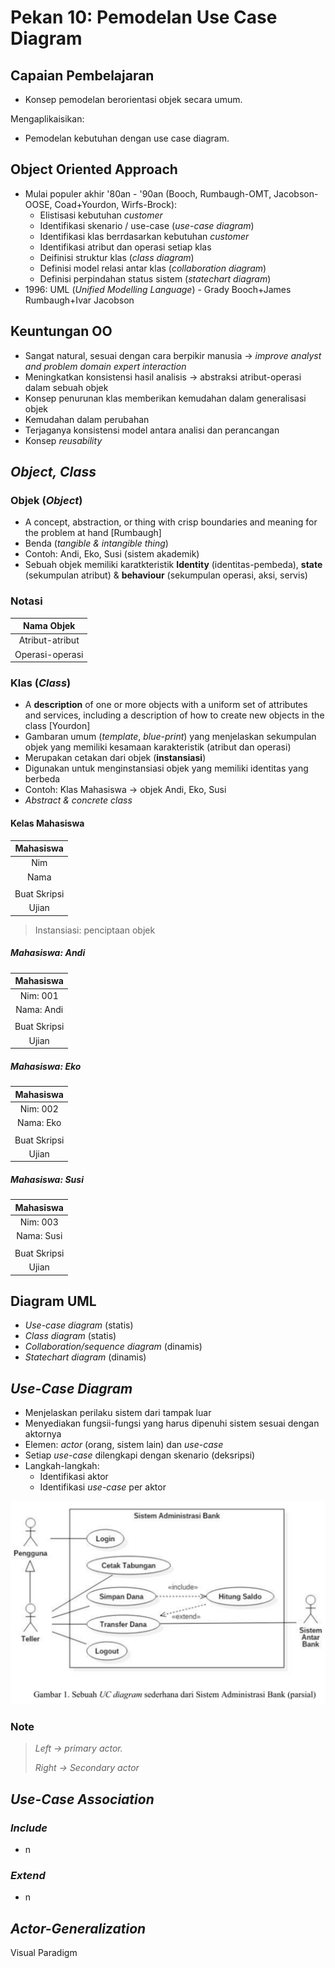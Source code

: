 # Pekan 10: Pemodelan Use Case Diagram

## Capaian Pembelajaran

- Konsep pemodelan berorientasi objek secara umum.

Mengaplikaisikan:

- Pemodelan kebutuhan dengan use case diagram.

## Object Oriented Approach

- Mulai populer akhir '80an - '90an (Booch, Rumbaugh-OMT, Jacobson-OOSE, Coad+Yourdon, Wirfs-Brock):
  - Elistisasi kebutuhan *customer*
  - Identifikasi skenario / use-case (*use-case diagram*)
  - Identifikasi klas berrdasarkan kebutuhan *customer*
  - Identifikasi atribut dan operasi setiap klas
  - Deifinisi struktur klas (*class diagram*)
  - Definisi model relasi antar klas (*collaboration diagram*)
  - Definisi perpindahan status sistem (*statechart diagram*)
- 1996: UML (*Unified Modelling Language*) - Grady Booch+James Rumbaugh+Ivar Jacobson

## Keuntungan OO

- Sangat natural, sesuai dengan cara berpikir manusia -> *improve analyst and problem domain expert interaction*
- Meningkatkan konsistensi hasil analisis -> abstraksi atribut-operasi dalam sebuah objek
- Konsep penurunan klas memberikan kemudahan dalam generalisasi objek
- Kemudahan dalam perubahan
- Terjaganya konsistensi model antara analisi dan perancangan
- Konsep *reusability*

## *Object, Class*

### Objek (*Object*)

- A concept, abstraction, or thing with crisp boundaries and meaning for the problem at hand [Rumbaugh]
- Benda (*tangible & intangible thing*)
- Contoh: Andi, Eko, Susi (sistem akademik)
- Sebuah objek memiliki karatkteristik **Identity** (identitas-pembeda), **state** (sekumpulan atribut) & **behaviour** (sekumpulan operasi, aksi, servis)

### Notasi

|Nama Objek|
|:---:|
|Atribut-atribut|
|Operasi-operasi|

### Klas (*Class*)

- A **description** of one or more objects with a uniform set of attributes and services, including a description of how to create new objects in the class [Yourdon]
- Gambaran umum (*template*, *blue-print*) yang menjelaskan sekumpulan objek yang memiliki kesamaan karakteristik (atribut dan operasi)
- Merupakan cetakan dari objek (**instansiasi**)
- Digunakan untuk menginstansiasi objek yang memiliki identitas yang berbeda
- Contoh: Klas Mahasiswa -> objek Andi, Eko, Susi
- *Abstract & concrete class*

#### Kelas Mahasiswa

|Mahasiswa|
|:---:|
|Nim|
|Nama|
||
|Buat Skripsi|
|Ujian|

> Instansiasi: penciptaan objek

##### Mahasiswa: Andi

|Mahasiswa|
|:---:|
|Nim: 001|
|Nama: Andi|
||
|Buat Skripsi|
|Ujian|

##### Mahasiswa: Eko

|Mahasiswa|
|:---:|
|Nim: 002|
|Nama: Eko|
||
|Buat Skripsi|
|Ujian|

##### Mahasiswa: Susi

|Mahasiswa|
|:---:|
|Nim: 003|
|Nama: Susi|
||
|Buat Skripsi|
|Ujian|

## Diagram UML

- *Use-case diagram* (statis)
- *Class diagram* (statis)
- *Collaboration/sequence diagram* (dinamis)
- *Statechart diagram* (dinamis)

## *Use-Case Diagram*

- Menjelaskan perilaku sistem dari tampak luar
- Menyediakan fungsii-fungsi yang harus dipenuhi sistem sesuai dengan aktornya
- Elemen: *actor* (orang, sistem lain) dan *use-case*
- Setiap *use-case* dilengkapi dengan skenario (deksripsi)
- Langkah-langkah:
  - Identifikasi aktor
  - Identifikasi *use-case* per aktor

![*Use Case diagram* Sistem Administrasi Bank (parsial)](https://github.com/SyafaHadyan/learn/blob/main/src/Note/Rekayasa%20Perangkat%20Lunak/Pictures/UseCaseDiagram.png)

### Note

> *Left -> primary actor.*
>
> *Right -> Secondary actor*

## *Use-Case Association*

### *Include*

- n

### *Extend*

- n

## *Actor-Generalization*

Visual Paradigm
